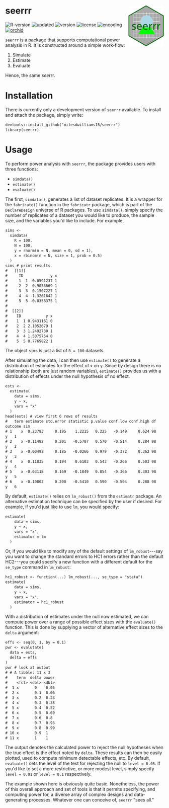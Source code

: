 # seerrr <img src="inst/logo.png" align="right" height="130" />

![R-version](https://img.shields.io/badge/R%20%3E%3D-3.4.3-brightgreen)
![updated](https://img.shields.io/badge/last%20update-06--15--2021-brightgreen)
![version](https://img.shields.io/badge/version-0.0.1.1000-brightgreen)
![license](https://img.shields.io/badge/license-MIT-red)
![encoding](https://img.shields.io/badge/encoding-UTF--8-red)
[![orchid](https://img.shields.io/badge/ORCID-0000--0003--0192--5542-brightgreen)](https://orcid.org/0000-0003-0192-5542)

`seerrr` is a package that supports computational power analysis in R. It is constructed around a simple work-flow:

  1. Simulate
  2. Estimate
  3. Evaluate

Hence, the same *see*rrr. 

# Installation
There is currently only a development version of `seerrr` available. To install and attach the package, simply write:

    devtools::install_github("milesdwilliams15/seerrr")
    library(seerrr)

# Usage
To perform power analysis with `seerrr`, the package provides users with three functions:

  - `simdata()`
  - `estimate()`
  - `evaluate()`

The first, `simdata()`, generates a list of dataset replicates. It is a wrapper for the `fabricate()` function in the `fabricatr` package, which is part of the `DeclareDesign` universe of R packages. To use `simdata()`, simply specify the number of replicates of a dataset you would like to produce, the sample size, and the variables you'd like to include. For example,

    sims <-
      simdata(
        R = 100,
        N = 100,
        y = rnorm(n = N, mean = 0, sd = 1),
        x = rbinom(n = N, size = 1, prob = 0.5)
      )
    sims # print results
    #   [[1]]
    #     ID            y x
    #     1  1 -0.8591237 1
    #     2  2  0.9053669 1
    #     3  3  0.1507227 1
    #     4  4 -1.3261642 1
    #     5  5 -0.8358375 1
    #  
    #  [[2]]
    #    ID           y x
    #    1  1 0.9431161 0
    #    2  2 2.1052679 1
    #    3  3 1.2492730 1
    #    4  4 1.5075754 0
    #    5  5 0.7769822 1

The object `sims` is just a list of `R = 100` datasets.

After simulating the data, I can then use `estimate()` to generate a distribution of estimates for the effect of `x` on `y`. Since by design there is no relationship (both are just random variables), `estimate()` provides us with a distribution of effects under the null hypothesis of no effect. 

    ests <-
      estimate(
        data = sims,
        y ~ x,
        vars = "x"
      )
    head(ests) # view first 6 rows of results
    #   term estimate std.error statistic p.value conf.low conf.high df outcome sim
    # 1    x  0.23793     0.195    1.2215   0.225   -0.149     0.624 98       y   1
    # 2    x -0.11482     0.201   -0.5707   0.570   -0.514     0.284 98       y   2
    # 3    x -0.00492     0.185   -0.0266   0.979   -0.372     0.362 98       y   3
    # 4    x  0.11835     0.194    0.6103   0.543   -0.266     0.503 98       y   4
    # 5    x -0.03118     0.169   -0.1849   0.854   -0.366     0.303 98       y   5
    # 6    x -0.10802     0.200   -0.5410   0.590   -0.504     0.288 98       y   6

By default, `estimate()` relies on `lm_robust()` from the `estimatr` package. An alternative estimation technique can be specified by the user if desired. For example, if you'd just like to use `lm`, you would specify:

    estimate(
        data = sims,
        y ~ x,
        vars = "x",
        estimator = lm
      )

Or, if you would like to modify any of the default settings of `lm_robust`---say you want to change the standard errors to HC1 errors rather than the default HC2---you could specify a new function with a different default for the `se_type` command in `lm_robust`:

    hc1_robust <- function(...) lm_robust(..., se_type = "stata")
    estimate(
        data = sims,
        y ~ x,
        vars = "x",
        estimator = hc1_robust
      )

With a distribution of estimates under the null now estimated, we can compute power over a range of possible effect sizes with the `evaluate()` function. This is done by supplying a vector of alternative effect sizes to the `delta` argument:

    effs <- seq(0, 1, by = 0.1)
    pwr <- evalutate(
      data = ests,
      delta = effs
    )
    pwr # look at output
    # # A tibble: 11 x 3
    #    term  delta power
    #    <fct> <dbl> <dbl>
    #  1 x       0    0.05
    #  2 x       0.1  0.06
    #  3 x       0.2  0.23
    #  4 x       0.3  0.38
    #  5 x       0.4  0.52
    #  6 x       0.5  0.69
    #  7 x       0.6  0.8
    #  8 x       0.7  0.93
    #  9 x       0.8  0.99
    # 10 x       0.9  1   
    # 11 x       1    1   

The output denotes the calculated power to reject the null hypotheses when the true effect is the effect noted by `delta`. These results can then be easily plotted, used to compute minimum detectable effects, etc. By default, `evaluate()` sets the level of the test for rejecting the null to `level = 0.05`. If you'd like to set a more restrictive, or more modest level, simply specify `level = 0.01` or `level = 0.1` respectively.

The example shown here is obviously quite basic. Nonetheless, the power of this overall approach and set of tools is that it permits specifying, and computing power for, a diverse array of complex designs and data-generating processes. Whatever one can conceive of, `seerrr` "sees all." 
